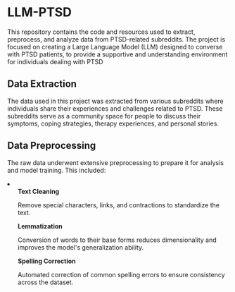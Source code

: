 # LLM-PTSD
<p>This repository contains the code and resources used to extract, preprocess, and analyze data from PTSD-related subreddits. The project is focused on creating a Large Language Model (LLM) designed to converse with PTSD patients, to provide a supportive and understanding environment for individuals dealing with PTSD</p>
<h2>Data Extraction</h2>
<p>The data used in this project was extracted from various subreddits where individuals share their experiences and challenges related to PTSD. These subreddits serve as a community space for people to discuss their symptoms, coping strategies, therapy experiences, and personal stories.</p>
<h2>Data Preprocessing</h2>
<p>The raw data underwent extensive preprocessing to prepare it for analysis and model training. This included:</p>
<li>
  <ul><b>Text Cleaning</b><p>Remove special characters, links, and contractions to standardize the text.</p></ul>
  <ul><b>Lemmatization</b><p>Conversion of words to their base forms reduces dimensionality and improves the model's generalization ability.</p></ul>
  <ul><b>Spelling Correction</b><p>Automated correction of common spelling errors to ensure consistency across the dataset.</p></ul>
</li>
